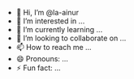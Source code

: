 - 👋 Hi, I’m @la-ainur
- 👀 I’m interested in ...
- 🌱 I’m currently learning ...
- 💞️ I’m looking to collaborate on ...
- 📫 How to reach me ...
- 😄 Pronouns: ...
- ⚡ Fun fact: ...

<!---
la-ainur/la-ainur is a ✨ special ✨ repository because its `README.md` (this file) appears on your GitHub profile.
You can click the Preview link to take a look at your changes.
--->

